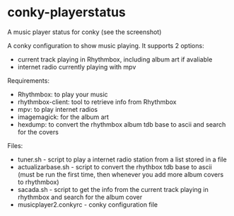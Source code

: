 # conky-playerstatus
A music player status for conky (see the screenshot)

A conky configuration to show music playing.  It supports 2 options:
- current track playing in Rhythmbox, including album art if avaliable
- internet radio currently playing with mpv

Requirements:
- Rhythmbox: to play your music
- rhythmbox-client: tool to retrieve info from Rhythmbox
- mpv: to play internet radios
- imagemagick: for the album art
- hexdump: to convert the rhythmbox album tdb base to ascii and search for the covers

Files:
- tuner.sh - script to play a internet radio station from a list stored in a file
- actualizarbase.sh - script to convert the rhythbox tdb base to ascii (must be run the first time, then whenever you add more album covers to rhythmbox)
- sacada.sh - script to get the info from the current track playing in rhythmbox and search for the album cover
- musicplayer2.conkyrc - conky configuration file
